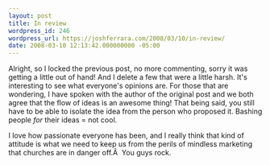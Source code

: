 ```yaml
---
layout: post
title: In review
wordpress_id: 246
wordpress_url: https://joshferrara.com/2008/03/10/in-review/
date: 2008-03-10 12:13:42.000000000 -05:00
---
```

Alright, so I locked the previous post, no more commenting, sorry it was getting a little out of hand! And I delete a few that were a little harsh. It's interesting to see what everyone's opinions are. For those that are wondering, I have spoken with the author of the original post and we both agree that the flow of ideas is an awesome thing! That being said, you still have to be able to isolate the idea from the person who proposed it. Bashing people <em>for</em> their ideas = not cool.

I love how passionate everyone has been, and I really think that kind of attitude is what we need to keep us from the perils of mindless marketing that churches are in danger off.Â  You guys rock.
